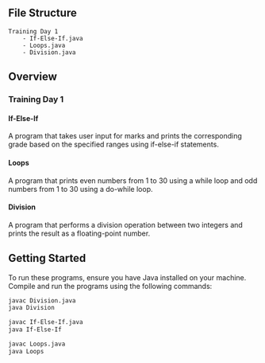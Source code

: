 ## File Structure

```
Training Day 1
    - If-Else-If.java
    - Loops.java
    - Division.java
```

## Overview

### Training Day 1

#### If-Else-If
A program that takes user input for marks and prints the corresponding grade based on the specified ranges using if-else-if statements.

#### Loops
A program that prints even numbers from 1 to 30 using a while loop and odd numbers from 1 to 30 using a do-while loop.

#### Division
A program that performs a division operation between two integers and prints the result as a floating-point number.

## Getting Started

To run these programs, ensure you have Java installed on your machine. Compile and run the programs using the following commands:

```sh
javac Division.java
java Division

javac If-Else-If.java
java If-Else-If

javac Loops.java
java Loops
```

